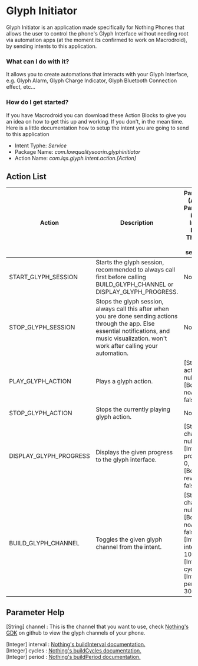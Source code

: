 # Glyph Initiator
Glyph Initiator is an application made specifically for Nothing Phones that allows the user to control the phone's Glyph Interface without needing root
via automation apps (at the moment its confirmed to work on Macrodroid), by sending intents to this application.

### What can I do with it?
It allows you to create automations that interacts with your Glyph Interface, e.g. Glyph Alarm, Glyph Charge Indicator, Glyph Bluetooth Connection effect, etc...

### How do I get started?
If you have Macrodroid you can download these Action Blocks to give you an idea on how to get this up and working.
If you don't, in the mean time. Here is a little documentation how to setup the intent you are going to send to this application

- Intent Typhe: _Service_
- Package Name: _com.lowqualitysoarin.glyphinitiator_
- Action Name: _com.lqs.glyph.intent.action.[Action]_

## Action List

| Action | Description | Parameters (Add the Parameters in your Intent's Extras. These are case-sensitive.) |
| ------ | ----------- | ---------- |
| START_GLYPH_SESSION | Starts the glyph session, recommended to always call first before calling BUILD_GLYPH_CHANNEL or DISPLAY_GLYPH_PROGRESS. | None. |
| STOP_GLYPH_SESSION | Stops the glyph session, always call this after when you are done sending actions through the app. Else essential notifications, and music visualization. won't work after calling your automation. | None. |
| PLAY_GLYPH_ACTION | Plays a glyph action. | [String] actionKey : null,<br/> [Boolean] noAudio : false
| STOP_GLYPH_ACTION | Stops the currently playing glyph action. | None. |
| DISPLAY_GLYPH_PROGRESS | Displays the given progress to the glyph interface. | [String] channel : null,<br/> [Integer] progress : 0,<br/> [Boolean] reversed : false |
| BUILD_GLYPH_CHANNEL | Toggles the given glyph channel from the intent. | [String] channel : null,<br/> [Boolean] noAnimate : false,<br/> [Integer] interval : 10,<br/> [Integer] cycles : 1,<br/> [Integer] period : 3000 |

## Parameter Help
[String] channel : This is the channel that you want to use, check [Nothing's GDK](https://github.com/Nothing-Developer-Programme/Glyph-Developer-Kit?tab=readme-ov-file#glyph) on github to view the glyph channels of your phone.

[Integer] interval : [Nothing's buildInterval documentation.](https://github.com/Nothing-Developer-Programme/Glyph-Developer-Kit#:~:text=buildInterval(int%20interval))\
[Integer] cycles : [Nothing's buildCycles documentation.](https://github.com/Nothing-Developer-Programme/Glyph-Developer-Kit#:~:text=buildCycles(int%20cycles))\
[Integer] period : [Nothing's buildPeriod documentation.](https://github.com/Nothing-Developer-Programme/Glyph-Developer-Kit#:~:text=buildPeriod(int%20period))
